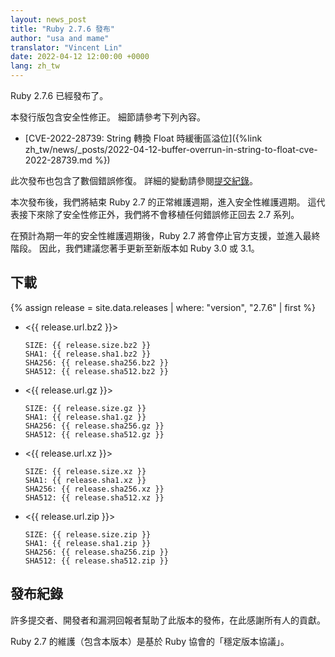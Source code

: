 ```yaml
---
layout: news_post
title: "Ruby 2.7.6 發布"
author: "usa and mame"
translator: "Vincent Lin"
date: 2022-04-12 12:00:00 +0000
lang: zh_tw
---
```


Ruby 2.7.6 已經發布了。

本發行版包含安全性修正。
細節請參考下列內容。

* [CVE-2022-28739: String 轉換 Float 時緩衝區溢位]({%link zh_tw/news/_posts/2022-04-12-buffer-overrun-in-string-to-float-cve-2022-28739.md %})

此次發布也包含了數個錯誤修復。
詳細的變動請參閱[提交紀錄](https://github.com/ruby/ruby/compare/v2_7_5...v2_7_6)。

本次發布後，我們將結束 Ruby 2.7 的正常維護週期，進入安全性維護週期。
這代表接下來除了安全性修正外，我們將不會移植任何錯誤修正回去 2.7 系列。

在預計為期一年的安全性維護週期後，Ruby 2.7 將會停止官方支援，並進入最終階段。
因此，我們建議您著手更新至新版本如 Ruby 3.0 或 3.1。

## 下載

{% assign release = site.data.releases | where: "version", "2.7.6" | first %}

* <{{ release.url.bz2 }}>

      SIZE: {{ release.size.bz2 }}
      SHA1: {{ release.sha1.bz2 }}
      SHA256: {{ release.sha256.bz2 }}
      SHA512: {{ release.sha512.bz2 }}

* <{{ release.url.gz }}>

      SIZE: {{ release.size.gz }}
      SHA1: {{ release.sha1.gz }}
      SHA256: {{ release.sha256.gz }}
      SHA512: {{ release.sha512.gz }}

* <{{ release.url.xz }}>

      SIZE: {{ release.size.xz }}
      SHA1: {{ release.sha1.xz }}
      SHA256: {{ release.sha256.xz }}
      SHA512: {{ release.sha512.xz }}

* <{{ release.url.zip }}>

      SIZE: {{ release.size.zip }}
      SHA1: {{ release.sha1.zip }}
      SHA256: {{ release.sha256.zip }}
      SHA512: {{ release.sha512.zip }}

## 發布紀錄

許多提交者、開發者和漏洞回報者幫助了此版本的發佈，在此感謝所有人的貢獻。

Ruby 2.7 的維護（包含本版本）是基於 Ruby 協會的「穩定版本協議」。
